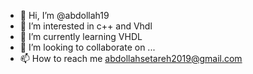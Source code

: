 - 👋 Hi, I’m @abdollah19
- 👀 I’m interested in c++ and Vhdl
- 🌱 I’m currently learning VHDL
- 💞️ I’m looking to collaborate on ...
- 📫 How to reach me abdollahsetareh2019@gmail.com

<!---
abdollah19/abdollah19 is a ✨ special ✨ repository because its `README.md` (this file) appears on your GitHub profile.
You can click the Preview link to take a look at your changes.
--->
